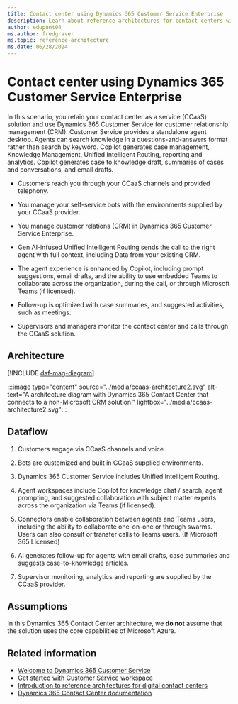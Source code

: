 ```yaml
---
title: Contact center using Dynamics 365 Customer Service Enterprise
description: Learn about reference architectures for contact centers with Dynamics 365 Customer Service Enterprise and a non-Microsoft contact center solution.
author: edupont04
ms.author: fredgraver
ms.topic: reference-architecture
ms.date: 06/28/2024
---
```


# Contact center using Dynamics 365 Customer Service Enterprise

In this scenario, you retain your contact center as a service (CCaaS) solution and use Dynamics 365 Customer Service for customer relationship management (CRM). Customer Service provides a standalone agent desktop. Agents can search knowledge in a questions-and-answers format rather than search by keyword. Copilot generates case management, Knowledge Management, Unified Intelligent Routing, reporting and analytics. Copilot generates case to knowledge draft, summaries of cases and conversations, and email drafts.

- Customers reach you through your CCaaS channels and provided telephony.  

- You manage your self-service bots with the environments supplied by your CCaaS provider.  

- You manage customer relations (CRM) in Dynamics 365 Customer Service Enterprise.  

- Gen AI-infused Unified Intelligent Routing sends the call to the right agent with full context, including Data from your existing CRM.  

- The agent experience is enhanced by Copilot, including prompt suggestions, email drafts, and the ability to use embedded Teams to collaborate across the organization, during the call, or through Microsoft Teams (if licensed).

- Follow-up is optimized with case summaries, and suggested activities, such as meetings.  

- Supervisors and managers monitor the contact center and calls through the CCaaS solution.

## Architecture

[!INCLUDE [daf-mag-diagram](../includes/daf-mag-diagram.md)]

:::image type="content" source="../media/ccaas-architecture2.svg" alt-text="A architecture diagram with Dynamics 365 Contact Center that connects to a non-Microsoft CRM solution." lightbox="../media/ccaas-architecture2.svg":::

## Dataflow

1. Customers engage via CCaaS channels and voice.

2. Bots are customized and built in CCaaS supplied environments.

3. Dynamics 365 Customer Service includes Unified Intelligent Routing.

4. Agent workspaces include Copilot for knowledge chat / search, agent prompting, and suggested collaboration with subject matter experts across the organization via Teams (if licensed).

5. Connectors enable collaboration between agents and Teams users, including the ability to collaborate one-on-one or through swarms. Users can also consult or transfer calls to Teams users. (If Microsoft 365 Licensed)

6. AI generates follow-up for agents with email drafts, case summaries and suggests case-to-knowledge articles.

7. Supervisor monitoring, analytics and reporting are supplied by the CCaaS provider.

<!-- (To come: Components -->

## Assumptions

In this Dynamics 365 Contact Center architecture, we **do not** assume that the solution uses the core capabilities of Microsoft Azure.

## Related information

- [Welcome to Dynamics 365 Customer Service](/dynamics365/customer-service/implement/overview)  
- [Get started with Customer Service workspace](/dynamics365/customer-service/implement/csw-overview)  
- [Introduction to reference architectures for digital contact centers](contact-center-overview.md)  
- [Dynamics 365 Contact Center documentation](/dynamics365/contact-center/)  
